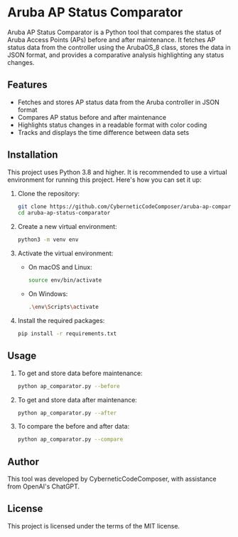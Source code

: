 # Aruba AP Status Comparator

Aruba AP Status Comparator is a Python tool that compares the status of Aruba Access Points (APs) before and after maintenance. It fetches AP status data from the controller using the ArubaOS_8 class, stores the data in JSON format, and provides a comparative analysis highlighting any status changes.

## Features

- Fetches and stores AP status data from the Aruba controller in JSON format
- Compares AP status before and after maintenance
- Highlights status changes in a readable format with color coding
- Tracks and displays the time difference between data sets

## Installation

This project uses Python 3.8 and higher. It is recommended to use a virtual environment for running this project. Here's how you can set it up:

1. Clone the repository:
   ```bash
   git clone https://github.com/CyberneticCodeComposer/aruba-ap-comparator.git
   cd aruba-ap-status-comparator
   ```

2. Create a new virtual environment:
   ```bash
   python3 -m venv env
   ```

3. Activate the virtual environment:
   - On macOS and Linux:
     ```bash
     source env/bin/activate
     ```
   - On Windows:
     ```bash
     .\env\Scripts\activate
     ```

4. Install the required packages:
   ```bash
   pip install -r requirements.txt
   ```

## Usage

1. To get and store data before maintenance:
   ```bash
   python ap_comparator.py --before
   ```

2. To get and store data after maintenance:
   ```bash
   python ap_comparator.py --after
   ```

3. To compare the before and after data:
   ```bash
   python ap_comparator.py --compare
   ```

## Author

This tool was developed by CyberneticCodeComposer, with assistance from OpenAI's ChatGPT.

## License

This project is licensed under the terms of the MIT license.
